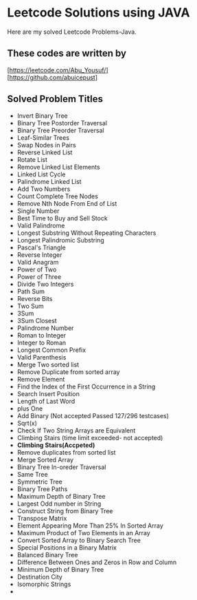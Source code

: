 # Leetcode Solutions using JAVA

Here are my solved Leetcode Problems-Java.


## These codes are written by

[https://leetcode.com/Abu_Yousuf/]    
[https://github.com/abuicepust]


## Solved Problem Titles

- Invert Binary Tree
- Binary Tree Postorder Traversal
- Binary Tree Preorder Traversal
- Leaf-Similar Trees
- Swap Nodes in Pairs
- Reverse Linked List
- Rotate List
- Remove Linked List Elements
- Linked List Cycle
- Palindrome Linked List
- Add Two Numbers
- Count Complete Tree Nodes
- Remove Nth Node From End of List
- Single Number
- Best Time to Buy and Sell Stock
- Valid Palindrome
- Longest Substring Without Repeating Characters
- Longest Palindromic Substring
- Pascal's Triangle
- Reverse Integer
- Valid Anagram
- Power of Two
- Power of Three
- Divide Two Integers
- Path Sum
- Reverse Bits
- Two Sum
- 3Sum
- 3Sum Closest
- Palindrome Number
- Roman to Integer
- Integer to Roman
- Longest Common Prefix
- Valid Parenthesis
- Merge Two sorted list
- Remove Duplicate from sorted array
- Remove Element
- Find the Index of the First Occurrence in a String
- Search Insert Position
- Length of Last Word
- plus One
- Add Binary (Not accepted Passed 127/296 testcases)
- Sqrt(x)
- Check If Two String Arrays are Equivalent
- Climbing Stairs (time limit exceeded- not accepted)
- **Climbing Stairs(Accpeted)**
- Remove duplicates from sorted list
- Merge Sorted Array
- Binary Tree In-oreder Traversal
- Same Tree
- Symmetric Tree
- Binary Tree Paths
- Maximum Depth of Binary Tree
- Largest Odd number in String
- Construct String from Binary Tree
- Transpose Matrix
- Element Appearing More Than 25% In Sorted Array
- Maximum Product of Two Elements in an Array
- Convert Sorted Array to Binary Search Tree
- Special Positions in a Binary Matrix
- Balanced Binary Tree
- Difference Between Ones and Zeros in Row and Column
- Minimum Depth of Binary Tree
- Destination City
- Isomorphic Strings
- 
